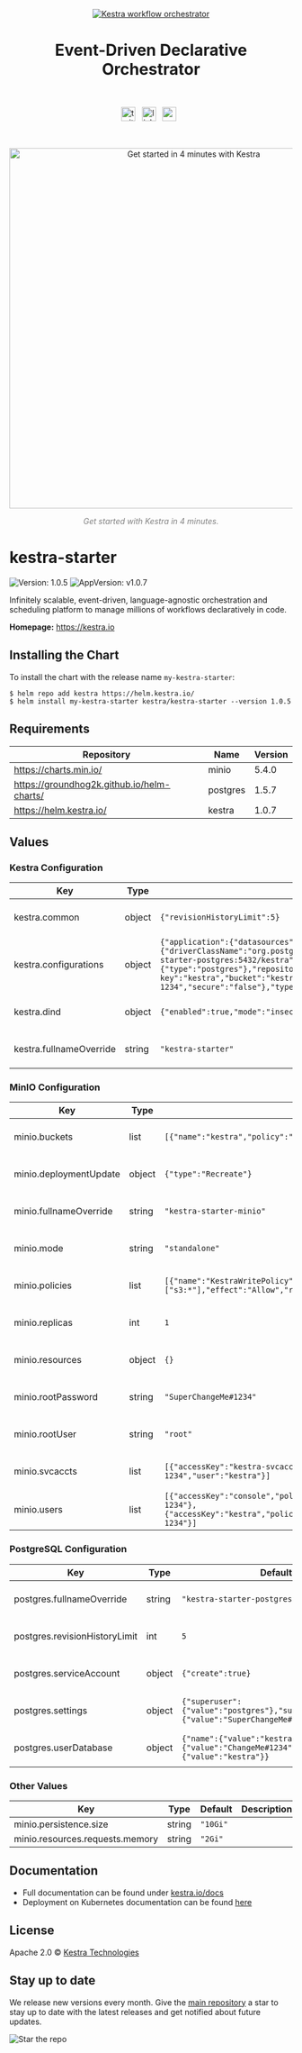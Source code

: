 <p align="center">
  <a href="https://www.kestra.io">
    <img src="https://kestra.io/banner.png"  alt="Kestra workflow orchestrator" />
  </a>
</p>

<h1 align="center" style="border-bottom: none">
    Event-Driven Declarative Orchestrator
</h1>

<br />

<p align="center">
    <a href="https://twitter.com/kestra_io"><img height="25" src="https://kestra.io/twitter.svg" alt="twitter" /></a> &nbsp;
    <a href="https://www.linkedin.com/company/kestra/"><img height="25" src="https://kestra.io/linkedin.svg" alt="linkedin" /></a> &nbsp;
<a href="https://www.youtube.com/@kestra-io"><img height="25" src="https://kestra.io/youtube.svg" alt="youtube" /></a> &nbsp;
</p>

<br />
<p align="center">
    <a href="https://go.kestra.io/video/product-overview" target="_blank">
        <img src="https://kestra.io/startvideo.png" alt="Get started in 4 minutes with Kestra" width="640px" />
    </a>
</p>
<p align="center" style="color:grey;"><i>Get started with Kestra in 4 minutes.</i></p>

# kestra-starter

![Version: 1.0.5](https://img.shields.io/badge/Version-1.0.5-informational?style=flat-square) ![AppVersion: v1.0.7](https://img.shields.io/badge/AppVersion-v1.0.7-informational?style=flat-square)

Infinitely scalable, event-driven, language-agnostic orchestration and scheduling platform to manage millions of workflows declaratively in code.

**Homepage:** <https://kestra.io>

## Installing the Chart

To install the chart with the release name `my-kestra-starter`:

```console
$ helm repo add kestra https://helm.kestra.io/
$ helm install my-kestra-starter kestra/kestra-starter --version 1.0.5
```

## Requirements

| Repository | Name | Version |
|------------|------|---------|
| https://charts.min.io/ | minio | 5.4.0 |
| https://groundhog2k.github.io/helm-charts/ | postgres | 1.5.7 |
| https://helm.kestra.io/ | kestra | 1.0.7 |

## Values

### Kestra Configuration

| Key | Type | Default | Description |
|-----|------|---------|-------------|
| kestra.common | object | `{"revisionHistoryLimit":5}` | see https://artifacthub.io/packages/helm/kestra/kestra for all available configurations |
| kestra.configurations | object | `{"application":{"datasources":{"postgres":{"driverClassName":"org.postgresql.Driver","password":"ChangeMe#1234","url":"jdbc:postgresql://kestra-starter-postgres:5432/kestra","username":"kestra"}},"kestra":{"queue":{"type":"postgres"},"repository":{"type":"postgres"},"storage":{"minio":{"access-key":"kestra","bucket":"kestra","endpoint":"kestra-starter-minio","port":"9000","secret-key":"kestra-1234","secure":"false"},"type":"minio"},"tutorialFlows":{"enabled":true}}}}` | see https://artifacthub.io/packages/helm/kestra/kestra for all available configurations |
| kestra.dind | object | `{"enabled":true,"mode":"insecure"}` | see https://artifacthub.io/packages/helm/kestra/kestra for all available configurations |
| kestra.fullnameOverride | string | `"kestra-starter"` | see https://artifacthub.io/packages/helm/kestra/kestra for all available configurations |

### MinIO Configuration

| Key | Type | Default | Description |
|-----|------|---------|-------------|
| minio.buckets | list | `[{"name":"kestra","policy":"public"}]` | see https://artifacthub.io/packages/helm/minio-official/minio for all available configurations |
| minio.deploymentUpdate | object | `{"type":"Recreate"}` | see https://artifacthub.io/packages/helm/minio-official/minio for all available configurations |
| minio.fullnameOverride | string | `"kestra-starter-minio"` | see https://artifacthub.io/packages/helm/minio-official/minio for all available configurations |
| minio.mode | string | `"standalone"` | see https://artifacthub.io/packages/helm/minio-official/minio for all available configurations |
| minio.policies | list | `[{"name":"KestraWritePolicy","statements":[{"actions":["s3:*"],"effect":"Allow","resources":["arn:aws:s3:::kestra/*"]}]}]` | see https://artifacthub.io/packages/helm/minio-official/minio for all available configurations |
| minio.replicas | int | `1` | see https://artifacthub.io/packages/helm/minio-official/minio for all available configurations |
| minio.resources | object | `{}` | see https://artifacthub.io/packages/helm/minio-official/minio for all available configurations |
| minio.rootPassword | string | `"SuperChangeMe#1234"` | see https://artifacthub.io/packages/helm/minio-official/minio for all available configurations |
| minio.rootUser | string | `"root"` | see https://artifacthub.io/packages/helm/minio-official/minio for all available configurations |
| minio.svcaccts | list | `[{"accessKey":"kestra-svcacct","secretKey":"kestra-svcacct-1234","user":"kestra"}]` | see https://artifacthub.io/packages/helm/minio-official/minio for all available configurations |
| minio.users | list | `[{"accessKey":"console","policy":"consoleAdmin","secretKey":"console-1234"},{"accessKey":"kestra","policy":"KestraWritePolicy","secretKey":"kestra-1234"}]` | see https://artifacthub.io/packages/helm/minio-official/minio for all available configurations |

### PostgreSQL Configuration

| Key | Type | Default | Description |
|-----|------|---------|-------------|
| postgres.fullnameOverride | string | `"kestra-starter-postgres"` | see https://artifacthub.io/packages/helm/groundhog2k/postgres for all available configurations |
| postgres.revisionHistoryLimit | int | `5` | see https://artifacthub.io/packages/helm/groundhog2k/postgres for all available configurations |
| postgres.serviceAccount | object | `{"create":true}` | see https://artifacthub.io/packages/helm/groundhog2k/postgres for all available configurations |
| postgres.settings | object | `{"superuser":{"value":"postgres"},"superuserPassword":{"value":"SuperChangeMe#1234"}}` | see https://artifacthub.io/packages/helm/groundhog2k/postgres for all available configurations |
| postgres.userDatabase | object | `{"name":{"value":"kestra"},"password":{"value":"ChangeMe#1234"},"user":{"value":"kestra"}}` | see https://artifacthub.io/packages/helm/groundhog2k/postgres for all available configurations |

### Other Values

| Key | Type | Default | Description |
|-----|------|---------|-------------|
| minio.persistence.size | string | `"10Gi"` |  |
| minio.resources.requests.memory | string | `"2Gi"` |  |

## Documentation
* Full documentation can be found under [kestra.io/docs](https://kestra.io/docs)
* Deployment on Kubernetes documentation can be found [here](https://kestra.io/docs/installation/kubernetes)

## License
Apache 2.0 © [Kestra Technologies](https://kestra.io)

## Stay up to date

We release new versions every month. Give the [main repository](https://github.com/kestra-io/kestra) a star to stay up to date with the latest releases and get notified about future updates.

![Star the repo](https://kestra.io/star.gif)
